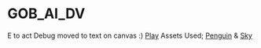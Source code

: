 # GOB_AI_DV
E to act 
Debug moved to text on canvas :)
[Play](https://samebaker.github.io/GOB_AI_DV/)
 Assets Used; [Penguin](https://assetstore.unity.com/packages/2d/characters/2d-character-sprite-animation-penguin-236747) & [Sky](https://assetstore.unity.com/packages/2d/environments/pixel-skies-demo-background-pack-226622#reviews)
